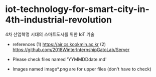 # iot-technology-for-smart-city-in-4th-industrial-revolution

4차 산업혁명 시대의 스마트도시를 위한 IoT 기술

- references
(1) https://air.cs.kookmin.ac.kr
(2) https://github.com/2018WinterInternshipGatoLab/Server

- Please check files named 'YYMMDDdate.md'
- Images named image*.png are for upper files (don't have to check)
